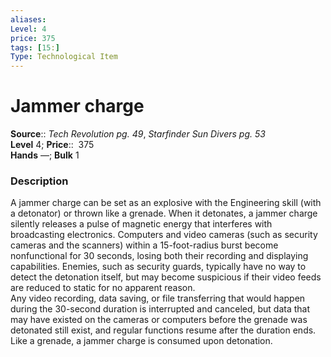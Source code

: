 ```yaml
---
aliases: 
Level: 4
price: 375
tags: [15:]
Type: Technological Item
---
```


# Jammer charge

**Source**:: _Tech Revolution pg. 49_, _Starfinder Sun Divers pg. 53_  
**Level** 4;
**Price**::  375  
**Hands** —; **Bulk** 1

### Description

A jammer charge can be set as an explosive with the Engineering skill (with a detonator) or thrown like a grenade. When it detonates, a jammer charge silently releases a pulse of magnetic energy that interferes with broadcasting electronics. Computers and video cameras (such as security cameras and the scanners) within a 15-foot-radius burst become nonfunctional for 30 seconds, losing both their recording and displaying capabilities. Enemies, such as security guards, typically have no way to detect the detonation itself, but may become suspicious if their video feeds are reduced to static for no apparent reason.  
Any video recording, data saving, or file transferring that would happen during the 30-second duration is interrupted and canceled, but data that may have existed on the cameras or computers before the grenade was detonated still exist, and regular functions resume after the duration ends. Like a grenade, a jammer charge is consumed upon detonation.
